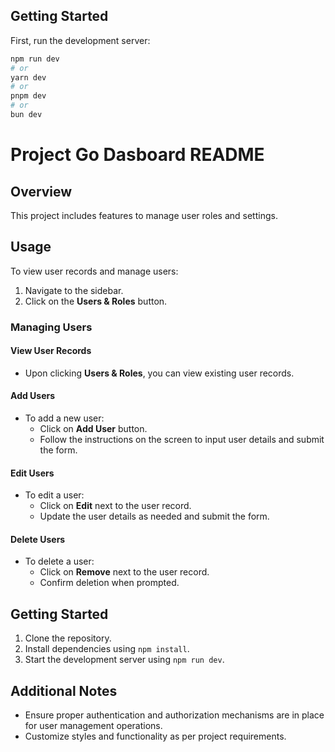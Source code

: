 ## Getting Started

First, run the development server:

```bash
npm run dev
# or
yarn dev
# or
pnpm dev
# or
bun dev
```
# Project Go Dasboard README

## Overview

This project includes features to manage user roles and settings.

## Usage

To view user records and manage users:

1. Navigate to the sidebar.
2. Click on the **Users & Roles** button.

### Managing Users

#### View User Records

- Upon clicking **Users & Roles**, you can view existing user records.

#### Add Users

- To add a new user:
  - Click on **Add User** button.
  - Follow the instructions on the screen to input user details and submit the form.

#### Edit Users

- To edit a user:
  - Click on **Edit** next to the user record.
  - Update the user details as needed and submit the form.

#### Delete Users

- To delete a user:
  - Click on **Remove** next to the user record.
  - Confirm deletion when prompted.

## Getting Started

1. Clone the repository.
2. Install dependencies using `npm install`.
3. Start the development server using `npm run dev`.

## Additional Notes

- Ensure proper authentication and authorization mechanisms are in place for user management operations.
- Customize styles and functionality as per project requirements.